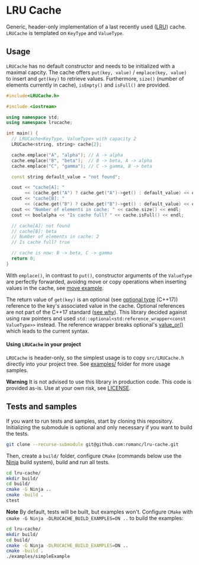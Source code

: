 # LRU Cache

Generic, header-only implementation of a last recently used ([LRU](https://en.wikipedia.org/wiki/Cache_replacement_policies#Least_recently_used_(LRU))) cache. `LRUCache` is templated on `KeyType` and `ValueType`.

## Usage

`LRUCache` has no default constructor and needs to be initialized with a maximal capcity. The cache offers `put(key, value)` / `emplace(key, value)` to insert and `get(key)` to retrieve values. Furthermore, `size()` (number of elements currently in cache), `isEmpty()` and `isFull()` are provided.

```c++
#include<LRUCache.h>

#include <iostream>

using namespace std;
using namespace lrucache;

int main() {
  // LRUCache<KeyType, ValueType> with capacity 2
  LRUCache<string, string> cache{2};

  cache.emplace("A", "alpha"); // A -> alpha
  cache.emplace("B", "beta");  // B -> beta, A -> alpha
  cache.emplace("C", "gamma"); // C -> gamma, B -> beta

  const string default_value = "not found";

  cout << "cache[A]: "
       << (cache.get("A") ? cache.get("A")->get() : default_value) << endl;
  cout << "cache[B]: "
       << (cache.get("B") ? cache.get("B")->get() : default_value) << endl;
  cout << "Number of elements in cache: " << cache.size() << endl;
  cout << boolalpha << "Is cache full? " << cache.isFull() << endl;

  // cache[A]: not found
  // cache[B]: beta
  // Number of elements in cache: 2
  // Is cache full? true

  // cache is now: B -> beta, C -> gamma
  return 0;
}
```

With `emplace()`, in contrast to `put()`, constructor arguments of the `ValueType` are perfectly forwarded, avoidng move or copy operations when inserting values in the cache, see [move example](examples/move-test.cpp).

The return value of `get(key)` is an optional (see [optional type](https://en.cppreference.com/w/cpp/utility/optional) (C++17)) reference to the key's associated value in the cache. Optional references are not part of the C++17 standard ([see why](https://www.fluentcpp.com/2018/10/05/pros-cons-optional-references/)). This library decided against using raw pointers and used `std::optional<std:reference_wrapper<const ValueType>>` instead. The reference wrapper breaks optional's [value_or()](https://en.cppreference.com/w/cpp/utility/optional/value_or) which leads to the current syntax.

#### Using `LRUCache` in your project

`LRUCache` is header-only, so the simplest usage is to copy `src/LRUCache.h` directly into your project tree. See [examples/](examples/) folder for more usage samples.

**Warning** It is not advised to use this library in production code. This code is provided as-is. Use at your own risk, see [LICENSE](LICENSE).

## Tests and samples

If you want to run tests and samples, start  by cloning this repository. Initializing the submodule is optional and only necessary if you want to build the tests.

```bash
git clone --recurse-submodule git@github.com:romanc/lru-cache.git
```

Then, create a `build/` folder, configure `CMake` (commands below use the [Ninja](https://ninja-build.org/) build system), build and run all tests.

```bash
cd lru-cache/
mkdir build/
cd build/
cmake -G Ninja ..
cmake -build .
ctest
```

**Note** By default, tests will be built, but examples won't. Configure `CMake` with `cmake -G Ninja -DLRUCACHE_BUILD_EXAMPLES=ON ..` to build the examples:

```bash
cd lru-cache/
mkdir build/
cd build/
cmake -G Ninja -DLRUCACHE_BUILD_EXAMPLES=ON ..
cmake -build .
./examples/simpleExample
```
